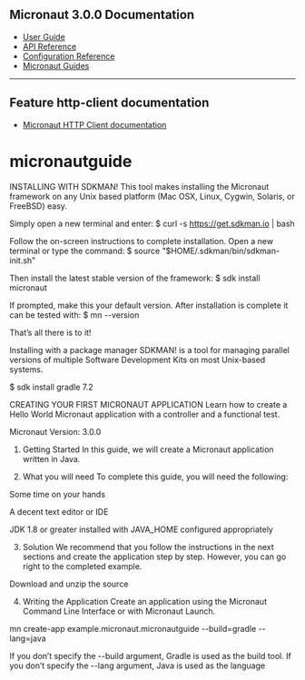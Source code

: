 ## Micronaut 3.0.0 Documentation

- [User Guide](https://docs.micronaut.io/3.0.0/guide/index.html)
- [API Reference](https://docs.micronaut.io/3.0.0/api/index.html)
- [Configuration Reference](https://docs.micronaut.io/3.0.0/guide/configurationreference.html)
- [Micronaut Guides](https://guides.micronaut.io/index.html)
---

## Feature http-client documentation

- [Micronaut HTTP Client documentation](https://docs.micronaut.io/latest/guide/index.html#httpClient)

# micronautguide


INSTALLING WITH SDKMAN!
This tool makes installing the Micronaut framework on any Unix based platform (Mac OSX, Linux, Cygwin, Solaris, or FreeBSD) easy.

Simply open a new terminal and enter:
$ curl -s https://get.sdkman.io | bash

Follow the on-screen instructions to complete installation.
Open a new terminal or type the command:
$ source "$HOME/.sdkman/bin/sdkman-init.sh"

Then install the latest stable version of the framework:
$ sdk install micronaut

If prompted, make this your default version. After installation is complete it can be tested with:
$ mn --version

That’s all there is to it!


Installing with a package manager
SDKMAN! is a tool for managing parallel versions of multiple Software Development Kits on most Unix-based systems.

$ sdk install gradle 7.2


CREATING YOUR FIRST MICRONAUT APPLICATION
Learn how to create a Hello World Micronaut application with a controller and a functional test.


Micronaut Version: 3.0.0

1. Getting Started
In this guide, we will create a Micronaut application written in Java.

2. What you will need
To complete this guide, you will need the following:

Some time on your hands

A decent text editor or IDE

JDK 1.8 or greater installed with JAVA_HOME configured appropriately

3. Solution
We recommend that you follow the instructions in the next sections and create the application step by step. However, you can go right to the completed example.

Download and unzip the source

4. Writing the Application
Create an application using the Micronaut Command Line Interface or with Micronaut Launch.

mn create-app example.micronaut.micronautguide --build=gradle --lang=java


If you don’t specify the --build argument, Gradle is used as the build tool.
If you don’t specify the --lang argument, Java is used as the language
